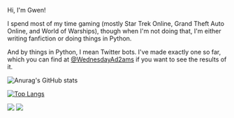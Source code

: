 <!---
GwenTheWelshGal/GwenTheWelshGal is a ✨ special ✨ repository because its `README.md` (this file) appears on your GitHub profile.
You can click the Preview link to take a look at your changes.
--->

Hi, I'm Gwen!

I spend most of my time gaming (mostly Star Trek Online, Grand Theft Auto Online, and World of Warships), though when I'm not doing that, I'm either writing fanfiction or doing things in Python.

And by things in Python, I mean Twitter bots. I've made exactly one so far, which you can find at <a href="https://twitter.com/WednesdayAd2ams/" target="_blank" rel="noreferreer noopener">@WednesdayAd2ams</a> if you want to see the results of it.


![Anurag's GitHub stats](https://github-readme-stats.vercel.app/api?username=GwenTheWelshGal&show_icons=true&theme=transparent)

[![Top Langs](https://github-readme-stats.vercel.app/api/top-langs/?username=GwenTheWelshGal)](https://github.com/anuraghazra/github-readme-stats)


![](https://raw.githubusercontent.com/GwenTheWelshGal/github-stats/master/generated/overview.svg)
![](https://raw.githubusercontent.com/GwenTheWelshGal/github-stats/master/generated/languages.svg)


